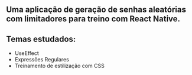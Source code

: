 ## Uma aplicação de geração de senhas aleatórias com limitadores para treino com React Native. 
## Temas estudados: 
* UseEffect
* Expressões Regulares
* Treinamento de estilização com CSS
